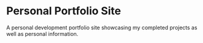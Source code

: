 # Personal Portfolio Site

A personal development portfolio site showcasing my completed projects as well as personal information.




